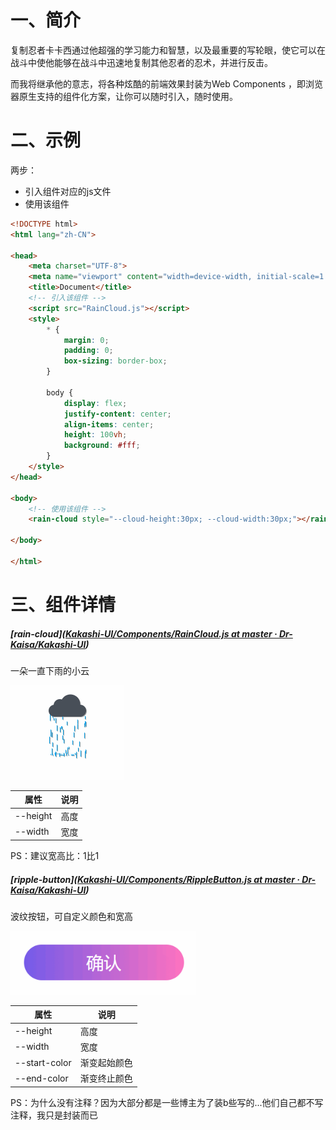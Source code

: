 # 一、简介

复制忍者卡卡西通过他超强的学习能力和智慧，以及最重要的写轮眼，使它可以在战斗中使他能够在战斗中迅速地复制其他忍者的忍术，并进行反击。

而我将继承他的意志，将各种炫酷的前端效果封装为Web Components ，即浏览器原生支持的组件化方案，让你可以随时引入，随时使用。



# 二、示例

两步：

- 引入组件对应的js文件
- 使用该组件

```html
<!DOCTYPE html>
<html lang="zh-CN">

<head>
    <meta charset="UTF-8">
    <meta name="viewport" content="width=device-width, initial-scale=1.0">
    <title>Document</title>
    <!-- 引入该组件 -->
    <script src="RainCloud.js"></script>
    <style>
        * {
            margin: 0;
            padding: 0;
            box-sizing: border-box;
        }

        body {
            display: flex;
            justify-content: center;
            align-items: center;
            height: 100vh;
            background: #fff;
        }
    </style>
</head>

<body>
    <!-- 使用该组件 -->
    <rain-cloud style="--cloud-height:30px; --cloud-width:30px;"></rain-cloud>

</body>

</html>
```







# 三、组件详情

##### [rain-cloud]([Kakashi-UI/Components/RainCloud.js at master · Dr-Kaisa/Kakashi-UI](https://github.com/Dr-Kaisa/Kakashi-UI/blob/master/Components/RainCloud.js))

一朵一直下雨的小云

![PixPin_2025-09-07_22-36-53](./assets/PixPin_2025-09-07_22-36-53.gif)

| 属性     | 说明 |
| -------- | ---- |
| --height | 高度 |
| --width  | 宽度 |

PS：建议宽高比：1比1





##### [ripple-button]([Kakashi-UI/Components/RippleButton.js at master · Dr-Kaisa/Kakashi-UI](https://github.com/Dr-Kaisa/Kakashi-UI/blob/master/Components/RippleButton.js))

波纹按钮，可自定义颜色和宽高

<img src="./assets/PixPin_2025-09-08_00-47-00.gif" alt="PixPin_2025-09-08_00-47-00" style="zoom:80%;float:le" />

| 属性          | 说明         |
| ------------- | ------------ |
| --height      | 高度         |
| --width       | 宽度         |
| --start-color | 渐变起始颜色 |
| --end-color   | 渐变终止颜色 |



















































































































































































































PS：为什么没有注释？因为大部分都是一些博主为了装b些写的...他们自己都不写注释，我只是封装而已